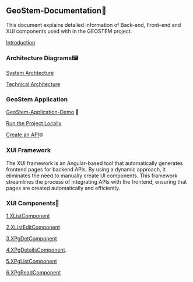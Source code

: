 ## GeoStem-Documentation📑
This document explains detailed information of Back-end, Front-end and XUI components used with in the GEOSTEM project.

[Introduction](https://github.com/mariaphilo2024/GeoStem-Documentation/blob/main/Introduction/Introducion.md)

### Architecture Diagrams🖼️
[System Archtecture](https://github.com/mariaphilo2024/GeoStem-Documentation/blob/main/images/SystemArchitecture.md)

[Technical Architecture](https://github.com/mariaphilo2024/GeoStem-Documentation/blob/main/images/TechnicalArchitecture.md)

### GeoStem Application 
<a href="https://drive.google.com/file/d/1CDSiecacWq9dZLvC2J5--Y2Jhtfu80uR/view" target="_blank">GeoStem-Application-Demo</a>
🎥

[Run the Project Locally](https://github.com/mariaphilo2024/GeoStem-Documentation/blob/main/Back-end/RunProjectLocally.md)

[Create an API](https://github.com/mariaphilo2024/GeoStem-Documentation/blob/main/CreateAnAPI.md)🌐

### XUI Framework
The XUI framework is an Angular-based tool that automatically generates frontend pages for backend APIs. By using a dynamic approach, it eliminates the need to manually create UI components. This framework streamlines the process of integrating APIs with the frontend, ensuring that pages are created automatically and efficiently.
### XUI Components📖
[1.XListComponent](https://github.com/mariaphilo2024/GeoStem-Documentation/blob/main/XUIComponents/XListComponent.md)

[2.XListEditComponent](https://github.com/mariaphilo2024/GeoStem-Documentation/blob/main/XUIComponents/XListEditComponent.md)

[3.XPgDetComponent](https://github.com/mariaphilo2024/GeoStem-Documentation/blob/main/XUIComponents/XPgDetComponent.md)

[4.XPgDetailsComponent](https://github.com/mariaphilo2024/GeoStem-Documentation/blob/main/XUIComponents/XPgDetailsComponent.md).

[5.XPgListComponent](https://github.com/mariaphilo2024/GeoStem-Documentation/blob/main/XUIComponents/XPgListComponent.md)

[6.XPgReadComponent](https://github.com/mariaphilo2024/GeoStem-Documentation/blob/main/XUIComponents/XPgReadComponent.md)


